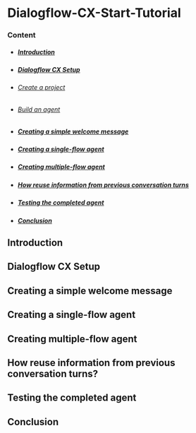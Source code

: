 # Dialogflow-CX-Start-Tutorial

### Content
- ##### [Introduction](#intro)
- ##### [Dialogflow CX Setup ](#Setup)
- ###### [Create a project](#project)
- ###### [Build an agent](#agent)
- ##### [Creating a simple welcome message](#welcomemessage)
- ##### [Creating a single-flow agent](#single-flow)
- ##### [Creating multiple-flow agent](#multiple-flow)
- ##### [How reuse information from previous conversation turns](#reuseinformatione)
- ##### [Testing the completed agent](#Testing)
- ##### [Conclusion](#conclu)


## <a name="intro"></a>Introduction

## <a name="Setup"></a>Dialogflow CX Setup 

## <a name="welcomemessage "></a>Creating a simple welcome message

## <a name="single-flow "></a>Creating a single-flow agent

## <a name="multiple-flow "></a>Creating multiple-flow agent

## <a name="reuseinformation"></a>How reuse information from previous conversation turns?

## <a name="Testing"></a>Testing the completed agent

## <a name="conclu"></a>Conclusion


